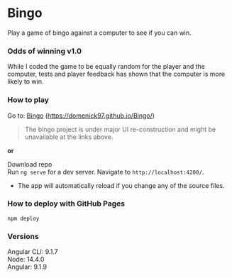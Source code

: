 # Bingo

Play a game of bingo against a computer to see if you can win.

### Odds of winning v1.0

While I coded the game to be equally random for the player and the computer, tests and player feedback has shown that the computer is more likely to win.

### How to play

Go to: [Bingo](https://domenick97.github.io/Bingo/) (https://domenick97.github.io/Bingo/)

> The bingo project is under major UI re-construction and might be unavailable at the links above.  

**or**

Download repo  
Run `ng serve` for a dev server. Navigate to `http://localhost:4200/`. 
* The app will automatically reload if you change any of the source files.


### How to deploy with GitHub Pages
```
npm deploy
```


### Versions
Angular CLI: 9.1.7  
Node: 14.4.0  
Angular: 9.1.9
